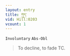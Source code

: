 ```yaml
---
layout: entry
title: གུད་
vid: Hill:0203
vcount: 1
---
```

`Involuntary` `Abs-Obl`
> To decline, to fade TC\.

